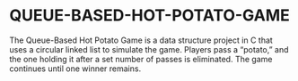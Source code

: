 # QUEUE-BASED-HOT-POTATO-GAME
The Queue-Based Hot Potato Game is a data structure project in C that uses a circular linked list to simulate the game. Players pass a “potato,” and the one holding it after a set number of passes is eliminated. The game continues until one winner remains.
